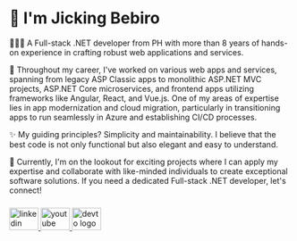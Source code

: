 # 👋 I'm Jicking Bebiro
👨🏽‍💻 A Full-stack .NET developer from PH with more than 8 years of hands-on experience in crafting robust web applications and services. 

🚀 Throughout my career, I've worked on various web apps and services, spanning from legacy ASP Classic apps to monolithic ASP.NET MVC projects, ASP.NET Core microservices, and frontend apps utilizing frameworks like Angular, React, and Vue.js.
One of my areas of expertise lies in app modernization and cloud migration, particularly in transitioning apps to run seamlessly in Azure and establishing CI/CD processes.

✨ My guiding principles? Simplicity and maintainability. I believe that the best code is not only functional but also elegant and easy to understand.

💼 Currently, I'm on the lookout for exciting projects where I can apply my expertise and collaborate with like-minded individuals to create exceptional software solutions. 
If you need a dedicated Full-stack .NET developer, let's connect!

###

<div align="left">
  <a href="https://www.linkedin.com/in/jicking/" target="_blank">
    <img src="https://raw.githubusercontent.com/maurodesouza/profile-readme-generator/master/src/assets/icons/social/linkedin/default.svg" width="52" height="40" alt="linkedin logo"  />
  </a>
  <a href="https://www.youtube.com/@jickingdev" target="_blank">
    <img src="https://raw.githubusercontent.com/maurodesouza/profile-readme-generator/master/src/assets/icons/social/youtube/default.svg" width="52" height="40" alt="youtube logo"  />
  </a>
  <a href="https://dev.to/jicking" target="_blank">
    <img src="https://raw.githubusercontent.com/maurodesouza/profile-readme-generator/master/src/assets/icons/social/devto/default.svg" width="52" height="40" alt="devto logo"  />
  </a>
</div>

###
